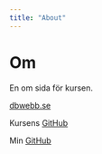 ```yaml
---
title: "About"
---
```

Om
=========================
En om sida för kursen.

[dbwebb.se](http://dbwebb.se/)

Kursens [GitHub](https://github.com/dbwebb-se/ramverk1)

Min [GitHub](https://github.com/IdasLam/ramverk1)
